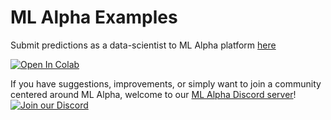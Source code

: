 # ML Alpha Examples
Submit predictions as a data-scientist to ML Alpha platform [here](./datascientist-example.ipynb)

<a target="_blank" href="https://colab.research.google.com/github/ml-alpha/example-scripts/blob/main/datascientist-example.ipynb">
  <img src="https://colab.research.google.com/assets/colab-badge.svg" alt="Open In Colab"/>
</a>


If you have suggestions, improvements, or simply want to join a community centered around ML Alpha, welcome to our [ML Alpha Discord server](https://discord.gg/8wd7Z2CE)!
<a target="_blank" href="https://discord.gg/8wd7Z2CE">
  <img src="https://www.svgrepo.com/download/353655/discord-icon.svg" alt="Join our Discord"/>
</a>
